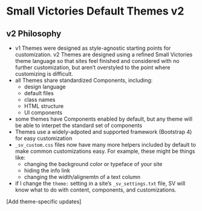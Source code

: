 # Small Victories Default Themes v2

## v2 Philosophy
+ v1 Themes were designed as style-agnostic starting points for customization. v2 Themes are designed using a refined Small Victories theme language so that sites feel finished and considered with no further customization, but aren’t overstyled to the point where customizing is difficult.
+ all Themes share standardized Components, including:
  + design language
  + default files
  + class names
  + HTML structure
  + UI components
+ some themes have Components enabled by default, but any theme will be able to interpet the standard set of components
+ Themes use a widely-adpoted and supported framework (Bootstrap 4) for easy customization
+ `_sv_custom.css` files now have many more helpers included by default to make common customizations easy. For example, these might be things like:
  + changing the background color or typeface of your site
  + hiding the info link
  + changing the width/alignemtn of a text column
+ if I change the `theme:` setting in a site’s `_sv_settings.txt` file, SV will know what to do with content, components, and customizations.

[Add theme-specific updates]

